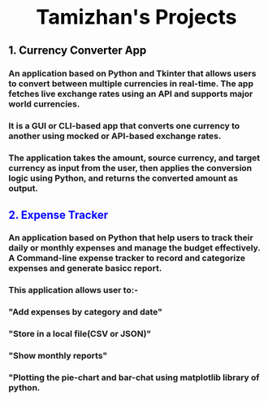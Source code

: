 <h1 align="center" style="font-size:40px; color:black;">Tamizhan's Projects</h1>
<h2 style="color:black;">1. Currency Converter App</h2>
<h3>
  An application based on Python and Tkinter that allows users to convert between multiple currencies in real-time.
  The app fetches live exchange rates using an API and supports major world currencies.
</h3>
<h3>
  It is a GUI or CLI-based app that converts one currency to another using mocked or API-based exchange rates.
</h3>
<h3>
  The application takes the amount, source currency, and target currency as input from the user, then applies the conversion logic using Python,
  and returns the converted amount as output.
</h3>
<h2 style="color:blue;">2. Expense Tracker</h2>
<h3>
  An application based on Python that help users to track their daily or monthly expenses and manage the budget effectively.
  A Command-line expense tracker to record and categorize expenses and generate basicc report.
</h3>
<h3>This application allows user to:-</h3>
  <h3>"Add expenses by category and date"</h3>
<h3>"Store in a local file(CSV or JSON)"</h3>
<h3>"Show monthly reports"</h3>
<h3>"Plotting the pie-chart and bar-chat using matplotlib library of python.</h3>

